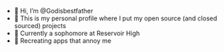 - 👋 Hi, I’m @Godisbestfather
- 👀 This is my personal profile where I put my open source (and closed sourced) projects
- 🌱 Currently a sophomore at Reservoir High 
- 💞️ Recreating apps that annoy me

<!---
Godisbestfather/Godisbestfather is a ✨ special ✨ repository because its `README.md` (this file) appears on your GitHub profile.
You can click the Preview link to take a look at your changes.
--->
